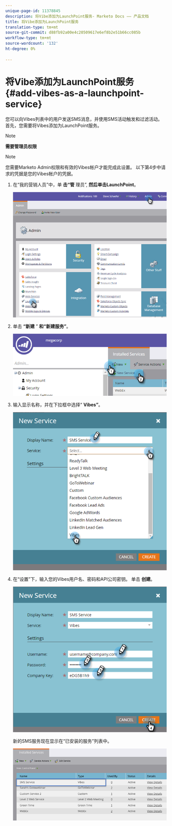 ```yaml
---
unique-page-id: 11378845
description: 将Vibe添加为LaunchPoint服务- Marketo Docs —— 产品文档
title: 将Vibe添加为LaunchPoint服务
translation-type: tm+mt
source-git-commit: d88fb92a00e4c20509617e6ef8b2e51b66cc085b
workflow-type: tm+mt
source-wordcount: '132'
ht-degree: 0%

---
```



# 将Vibe添加为LaunchPoint服务 {#add-vibes-as-a-launchpoint-service}

您可以向Vibes列表中的用户发送SMS消息，并使用SMS活动触发和过滤活动。 首先，您需要将Vibes添加为LaunchPoint服务。

>[!NOTE]
>
>**需要管理员权限**

>[!NOTE]
>
>您需要Marketo Admin权限和有效的Vibes帐户才能完成此设置。 以下第4步中请求的凭据是您的Vibes帐户的凭据。

1. 在“我的营销人员”中，单 **击“管** 理员”, **然后单击LaunchPoint**。

   ![](assets/image2016-7-27-9-3a31-3a17.png)

1. 单击 **“新建** ” **和“新建服务”**。

   ![](assets/image2016-7-27-9-3a34-3a25.png)

1. 输入显示名称，并在下拉框中选择“ **Vibes”**。

   ![](assets/new-service-vibes.png)

1. 在“设置”下，输入您的Vibes用户名、密码和API公司密钥。 单击 **创建**。

   ![](assets/new-service-vibes-settings-2.png)

   新的SMS服务现在显示在“已安装的服务”列表中。

   ![](assets/image2016-7-27-9-3a45-3a1.png)

